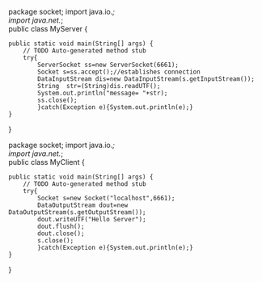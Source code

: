 package socket;
import java.io.*;  
import java.net.*;  
public class MyServer {

	public static void main(String[] args) {
		// TODO Auto-generated method stub
		try{  
			ServerSocket ss=new ServerSocket(6661);  
			Socket s=ss.accept();//establishes connection   
			DataInputStream dis=new DataInputStream(s.getInputStream());  
			String  str=(String)dis.readUTF();  
			System.out.println("message= "+str);  
			ss.close();  
			}catch(Exception e){System.out.println(e);}  
	}

}



package socket;
import java.io.*;  
import java.net.*;  
public class MyClient {

	public static void main(String[] args) {
		// TODO Auto-generated method stub
		try{      
			Socket s=new Socket("localhost",6661);  
			DataOutputStream dout=new DataOutputStream(s.getOutputStream());  
			dout.writeUTF("Hello Server");  
			dout.flush();  
			dout.close();  
			s.close();  
			}catch(Exception e){System.out.println(e);}  
	}

}
